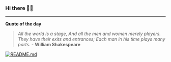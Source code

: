 ### Hi there 👋🏻


---

**Quote of the day**

> *All the world is a stage, And all the men and women merely players. They have their exits and entrances; Each man in his time plays many parts.* - **William Shakespeare** 

[![README.md](https://github.com/marcolovazzano/marcolovazzano/actions/workflows/readme.yml/badge.svg?branch=main)](https://github.com/marcolovazzano/marcolovazzano/actions/workflows/readme.yml)
